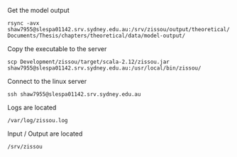 
Get the model output
```
rsync -avx shaw7955@slespa01142.srv.sydney.edu.au:/srv/zissou/output/theoretical/ Documents/Thesis/chapters/theoretical/data/model-output/
```

Copy the executable to the server
```{}
scp Development/zissou/target/scala-2.12/zissou.jar shaw7955@slespa01142.srv.sydney.edu.au:/usr/local/bin/zissou/
```

Connect to the linux server
```
ssh shaw7955@slespa01142.srv.sydney.edu.au
```

Logs are located
```
/var/log/zissou.log
```

Input / Output are located
```
/srv/zissou
```
